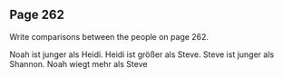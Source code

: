 ## Page 262 

Write comparisons between the people on page 262. 

Noah ist junger als Heidi. Heidi ist größer als Steve. Steve ist junger als Shannon.
Noah wiegt mehr als Steve